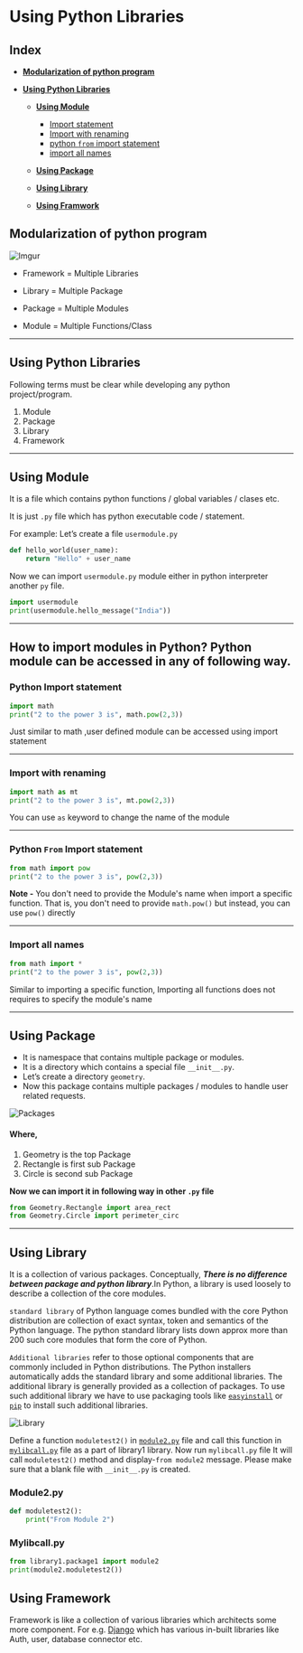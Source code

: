 # Using Python Libraries

## Index
* [**Modularization of python program**](#Modularization-of-python-program)

* [**Using Python Libraries**](#Using-Python-Libraries)

  * [**Using Module**](#Using-Module)

    * [Import statement](#Python-Import-statement)
    * [Import with renaming](#)
    * [python ``from`` import statement](#)
    * [import all names](#)

  * [**Using Package**](#)

  * [**Using Library**](#)

  * [**Using Framwork**](#)


## Modularization of python program
![Imgur](https://i.imgur.com/R91uEwv.png) 

- Framework = Multiple Libraries 

- Library = Multiple Package

- Package = Multiple Modules

- Module = Multiple Functions/Class


---

## Using Python Libraries

Following terms must be clear while developing any python
project/program.

1. Module
2. Package
3. Library
4. Framework

---

## Using Module

It is a file which contains python functions / global
variables / clases etc.

It is just ``.py`` file which has python executable code / statement.

For example: Let’s create a file ``usermodule.py``

```py
def hello_world(user_name):
	return "Hello" + user_name
```

Now we can import `usermodule.py` module either in python interpreter another `py` file.

```py
import usermodule
print(usermodule.hello_message("India"))
```
---

## How to import modules in Python? Python module can be accessed in any of following way.

### Python Import statement
```py
import math
print("2 to the power 3 is", math.pow(2,3))
```
Just similar to math ,user defined module can be accessed using import statement


---
### Import with renaming
```py
import math as mt 
print("2 to the power 3 is", mt.pow(2,3))

```
You can use `as` keyword to change the name of the module

---

### Python ``From`` Import statement

```py
from math import pow
print("2 to the power 3 is", pow(2,3))
```
**Note -** You don't need to provide the Module's name when import a specific function. That is, you don't need to provide `math.pow()` but instead, you can use `pow()` directly

---

### Import all names

```py
from math import *
print("2 to the power 3 is", pow(2,3))
```
Similar to importing a specific function, Importing all functions does not requires to specify the module's name

---

## Using Package

- It is namespace that contains multiple package or modules. 
- It is a directory which contains a special file ``__init__.py``.
- Let’s create a directory `geometry`. 
- Now this package contains multiple packages / modules to handle user related requests.

![Packages](https://i.imgur.com/MoKCtEM.png)

#### Where,
1. Geometry is the top Package
2. Rectangle is first sub Package
2. Circle is second sub Package


**Now we can import it in following way in other `.py` file**

```py
from Geometry.Rectangle import area_rect
from Geometry.Circle import perimeter_circ
```
---

## Using Library

It is a collection of various packages. Conceptually, _**There is no difference between
package and python library**_.In Python, a library is used loosely to describe a
collection of the core modules.

`standard library` of Python language comes bundled with the core Python
distribution are collection of exact syntax, token and semantics of the Python
language. The python standard library lists down approx more than 200 such core
modules that form the core of Python.

`Additional libraries` refer to those optional components that are commonly
included in Python distributions. The Python installers automatically adds the standard library and some additional
libraries. The additional library is generally provided as a collection of packages. To use such
additional library we have to use packaging tools like [`easyinstall`](https://wiki.python.org/moin/EasyInstall "Easy Install") or [`pip`](https://github.com/pypa/pip#pip---the-python-package-installer "Pip") to install such
additional libraries.

![Library](https://i.imgur.com/X1CWe4V.png)

Define a function `moduletest2()` in [`module2.py`](#module2py) file and call this
function in [`mylibcall.py`](#mylibcallpy) file as a part of library1 library. Now run `mylibcall.py` file
It will call `moduletest2()` method and display-`from module2` message.
Please make sure that a blank file with `__init__.py` is created.

### Module2.py
```py
def moduletest2():
    print("From Module 2")
```

### Mylibcall.py
```py
from library1.package1 import module2
print(module2.moduletest2())
```

## Using Framework

Framework is like a collection of various libraries which architects
some more component.
For e.g. [Django](https://www.djangoproject.com/ "Django") which has various in-built libraries like Auth, user,
database connector etc.
